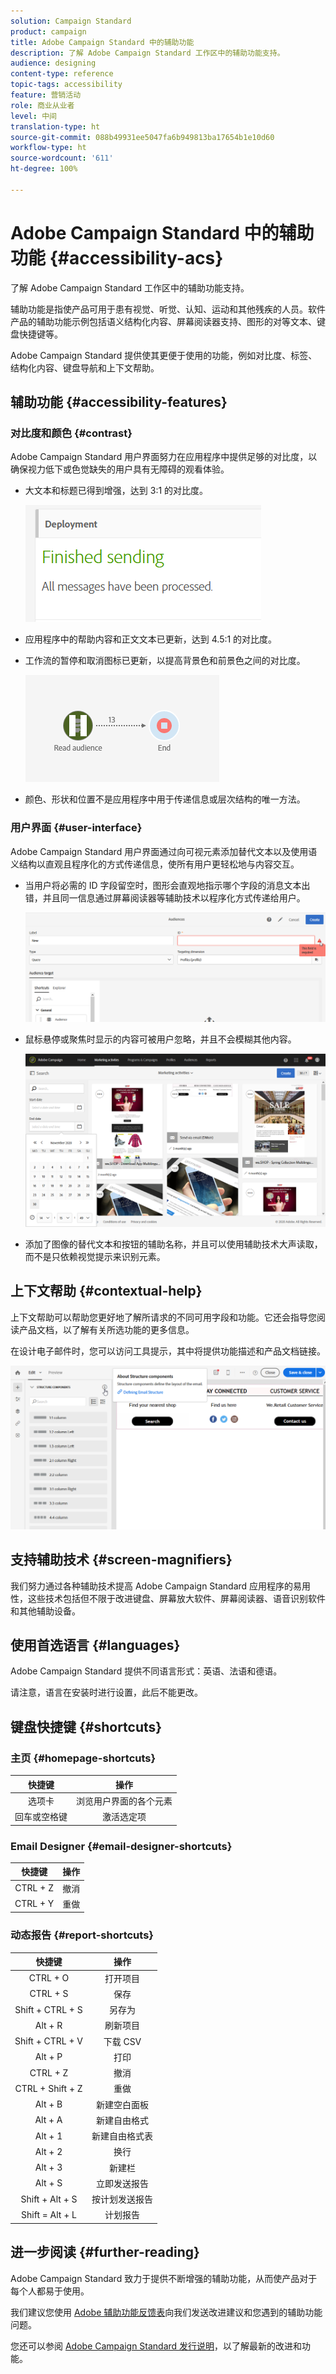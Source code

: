 ```yaml
---
solution: Campaign Standard
product: campaign
title: Adobe Campaign Standard 中的辅助功能
description: 了解 Adobe Campaign Standard 工作区中的辅助功能支持。
audience: designing
content-type: reference
topic-tags: accessibility
feature: 营销活动
role: 商业从业者
level: 中间
translation-type: ht
source-git-commit: 088b49931ee5047fa6b949813ba17654b1e10d60
workflow-type: ht
source-wordcount: '611'
ht-degree: 100%

---
```



# Adobe Campaign Standard 中的辅助功能 {#accessibility-acs}

了解 Adobe Campaign Standard 工作区中的辅助功能支持。

辅助功能是指使产品可用于患有视觉、听觉、认知、运动和其他残疾的人员。软件产品的辅助功能示例包括语义结构化内容、屏幕阅读器支持、图形的对等文本、键盘快捷键等。

Adobe Campaign Standard 提供使其更便于使用的功能，例如对比度、标签、结构化内容、键盘导航和上下文帮助。

## 辅助功能 {#accessibility-features}

### 对比度和颜色 {#contrast}

Adobe Campaign Standard 用户界面努力在应用程序中提供足够的对比度，以确保视力低下或色觉缺失的用户具有无障碍的观看体验。

* 大文本和标题已得到增强，达到 3:1 的对比度。

   ![](assets/accessibility_2.png)

* 应用程序中的帮助内容和正文文本已更新，达到 4.5:1 的对比度。

* 工作流的暂停和取消图标已更新，以提高背景色和前景色之间的对比度。

   ![](assets/accessibility_1.png)

* 颜色、形状和位置不是应用程序中用于传递信息或层次结构的唯一方法。

### 用户界面 {#user-interface}

Adobe Campaign Standard 用户界面通过向可视元素添加替代文本以及使用语义结构以直观且程序化的方式传递信息，使所有用户更轻松地与内容交互。

* 当用户将必需的 ID 字段留空时，图形会直观地指示哪个字段的消息文本出错，并且同一信息通过屏幕阅读器等辅助技术以程序化方式传递给用户。

   ![](assets/accessibility_3.png)

* 鼠标悬停或聚焦时显示的内容可被用户忽略，并且不会模糊其他内容。

   ![](assets/accessibility_4.png)

* 添加了图像的替代文本和按钮的辅助名称，并且可以使用辅助技术大声读取，而不是只依赖视觉提示来识别元素。

<!--
### Create responsive resize for multiple devices {#resize-devices}

When designing for multiple devices and platforms, it's important to create a seamless experience for screen sizes across mobile and desktop resolutions.

Adobe Campaign Standard allows you to design and test emails and push notifications on different devices such as: iPhone, Android devices, iPad, Android tablet and desktop.

![](assets/accessibility_6.png)
-->

## 上下文帮助 {#contextual-help}

上下文帮助可以帮助您更好地了解所请求的不同可用字段和功能。它还会指导您阅读产品文档，以了解有关所选功能的更多信息。

在设计电子邮件时，您可以访问工具提示，其中将提供功能描述和产品文档链接。

![](assets/accessibility_7.png)

## 支持辅助技术 {#screen-magnifiers}

我们努力通过各种辅助技术提高 Adobe Campaign Standard 应用程序的易用性，这些技术包括但不限于改进键盘、屏幕放大软件、屏幕阅读器、语音识别软件和其他辅助设备。

## 使用首选语言 {#languages}

Adobe Campaign Standard 提供不同语言形式：英语、法语和德语。

请注意，语言在安装时进行设置，此后不能更改。

## 键盘快捷键 {#shortcuts}

### 主页 {#homepage-shortcuts}

| 快捷键 | 操作 |
|:-:|:-:|
| 选项卡 | 浏览用户界面的各个元素 |
| 回车或空格键 | 激活选定项 |

### Email Designer {#email-designer-shortcuts}

| 快捷键 | 操作 |
|:-:|:-:|
| CTRL + Z | 撤消 |
| CTRL + Y | 重做 |

### 动态报告 {#report-shortcuts}

| 快捷键 | 操作 |
|:-:|:-:|
| CTRL + O | 打开项目 |
| CTRL + S | 保存 |
| Shift + CTRL + S | 另存为 |
| Alt + R | 刷新项目 |
| Shift + CTRL + V | 下载 CSV |
| Alt + P | 打印 |
| CTRL + Z | 撤消 |
| CTRL + Shift + Z | 重做 |
| Alt + B | 新建空白面板 |
| Alt + A | 新建自由格式 |
| Alt + 1 | 新建自由格式表 |
| Alt + 2 | 换行 |
| Alt + 3 | 新建栏 |
| Alt + S | 立即发送报告 |
| Shift + Alt + S | 按计划发送报告 |
| Shift = Alt + L | 计划报告 |

## 进一步阅读 {#further-reading}

Adobe Campaign Standard 致力于提供不断增强的辅助功能，从而使产品对于每个人都易于使用。

我们建议您使用 [Adobe 辅助功能反馈表](https://www.adobe.com/accessibility/feedback.html)向我们发送改进建议和您遇到的辅助功能问题。

您还可以参阅 [Adobe Campaign Standard 发行说明](https://experienceleague.adobe.com/docs/campaign-standard/using/release-notes/release-notes.html?lang=zh-Hans#release-notes)，以了解最新的改进和功能。